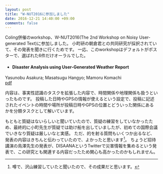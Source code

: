 ```yaml
---
layout: post
title: "W-NUT2016に参加しました"
date: 2016-12-21 14:40:00 +09:00
comments: false
---
```


Coling併催のworkshop、W-NUT2016(The 2nd Workshop on Noisy User-generated Text)に参加しました。
小町研の朝倉君との共同研究が採択されていて、その発表を聞きに行くためです。
一応、このworkshopはデフォルトがポスターで、選ばれた6件だけオーラルでした。

- <h4>Disaster Analysis using User-Generated Weather Report</h4>
Yasunobu Asakura; Masatsugu Hangyo; Mamoru Komachi<br>
[pdf](http://www.aclweb.org/anthology/W/W16/W16-3906.pdf)

内容は、事実性認識のタスクを拡張した内容で、時間関係や地理関係も扱うといったものです。
投稿した日時やGPSの情報が使えるという設定で、投稿に記述されたイベントの時間や場所が投稿日時やGPSの位置とどういった関係にあるかを分類タスクとして解いています。

もともと質疑はないらしいと聞いていたので、質疑の練習をしていなかったため、最終的に小町先生が質疑では助け船を出していましたが、初めての国際会議でいきなり質疑は厳しいなと実感。
ただ、的を射る質問もいくつか出るなど、発表の内容はきちんと伝わっていたので、よかったと思います[^rensyu]。
ちょうど招待講演の鳥澤先生の発表が、DISAANAというTwitterで災害情報を集めるという発表で、この研究とも関連する内容だったため関心も高かったのかもしれません。


[^rensyu]:噂で、沢山練習していたと聞いたので、その成果だと思います。



